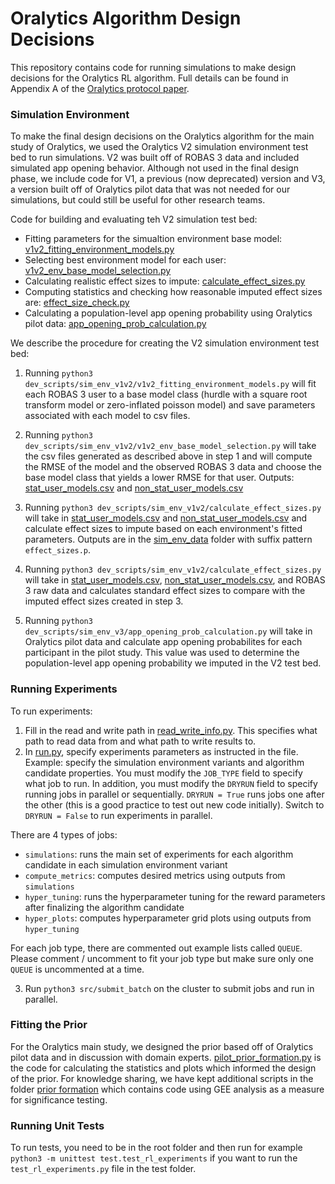 # Oralytics Algorithm Design Decisions

This repository contains code for running simulations to make design decisions for the Oralytics RL algorithm. Full details can be found in Appendix A of the [Oralytics protocol paper](https://www.sciencedirect.com/science/article/abs/pii/S1551714424000387).

### Simulation Environment
To make the final design decisions on the Oralytics algorithm for the main study of Oralytics, we used the Oralytics V2 simulation environment test bed to run simulations. V2 was built off of ROBAS 3 data and included simulated app opening behavior. Although not used in the final design phase, we include code for V1, a previous (now deprecated) version and V3, a version built off of Oralytics pilot data that was not needed for our simulations, but could still be useful for other research teams.

Code for building and evaluating teh V2 simulation test bed:
* Fitting parameters for the simualtion environment base model: [v1v2_fitting_environment_models.py](https://github.com/StatisticalReinforcementLearningLab/oralytics_algorithm_design/blob/main/dev_scripts/sim_env_v1v2/v1v2_fitting_environment_models.py)
* Selecting best environment model for each user: [v1v2_env_base_model_selection.py](https://github.com/StatisticalReinforcementLearningLab/oralytics_algorithm_design/blob/main/dev_scripts/sim_env_v1v2/v1v2_env_base_model_selection.py)
* Calculating realistic effect sizes to impute: [calculate_effect_sizes.py](https://github.com/StatisticalReinforcementLearningLab/oralytics_algorithm_design/blob/main/dev_scripts/sim_env_v1v2/calculate_effect_sizes.py)
* Computing statistics and checking how reasonable imputed effect sizes are: [effect_size_check.py](https://github.com/StatisticalReinforcementLearningLab/oralytics_algorithm_design/blob/main/dev_scripts/sim_env_v1v2/effect_size_check.py)
* Calculating a population-level app opening probability using Oralytics pilot data: [app_opening_prob_calculation.py](https://github.com/StatisticalReinforcementLearningLab/oralytics_algorithm_design/blob/main/dev_scripts/sim_env_v3/app_opening_prob_calculation.py)

We describe the procedure for creating the V2 simulation environment test bed:
1. Running `python3 dev_scripts/sim_env_v1v2/v1v2_fitting_environment_models.py` will fit each ROBAS 3 user to a base model class (hurdle with a square root transform model or zero-inflated poisson model) and save parameters associated with each model to csv files. 

2. Running `python3 dev_scripts/sim_env_v1v2/v1v2_env_base_model_selection.py` will take the csv files generated as described above in step 1 and will compute the RMSE of the model and the observed ROBAS 3 data and choose the base model class that yields a lower RMSE for that user. Outputs: [stat_user_models.csv](https://github.com/StatisticalReinforcementLearningLab/oralytics_algorithm_design/blob/main/sim_env_data/stat_user_models.csv) and [non_stat_user_models.csv](https://github.com/StatisticalReinforcementLearningLab/oralytics_algorithm_design/blob/main/sim_env_data/non_stat_user_models.csv)

3. Running `python3 dev_scripts/sim_env_v1v2/calculate_effect_sizes.py` will take in [stat_user_models.csv](https://github.com/StatisticalReinforcementLearningLab/oralytics_algorithm_design/blob/main/sim_env_data/stat_user_models.csv) and [non_stat_user_models.csv](https://github.com/StatisticalReinforcementLearningLab/oralytics_algorithm_design/blob/main/sim_env_data/non_stat_user_models.csv) and calculate effect sizes to impute based on each environment's fitted parameters. Outputs are in the [sim_env_data](https://github.com/StatisticalReinforcementLearningLab/oralytics_algorithm_design/tree/main/sim_env_data) folder with suffix pattern `effect_sizes.p`.

4. Running `python3 dev_scripts/sim_env_v1v2/calculate_effect_sizes.py` will take in [stat_user_models.csv](https://github.com/StatisticalReinforcementLearningLab/oralytics_algorithm_design/blob/main/sim_env_data/stat_user_models.csv), [non_stat_user_models.csv](https://github.com/StatisticalReinforcementLearningLab/oralytics_algorithm_design/blob/main/sim_env_data/non_stat_user_models.csv), and ROBAS 3 raw data and calculates standard effect sizes to compare with the imputed effect sizes created in step 3.

5. Running `python3 dev_scripts/sim_env_v3/app_opening_prob_calculation.py` will take in Oralytics pilot data and calculate app opening probabilites for each participant in the pilot study. This value was used to determine the population-level app opening probability we imputed in the V2 test bed.

### Running Experiments
To run experiments:
1. Fill in the read and write path in [read_write_info.py](https://github.com/StatisticalReinforcementLearningLab/oralytics_algorithm_design/blob/main/src/read_write_info.py). This specifies what path to read data from and what path to write results to. 
2. In [run.py](https://github.com/StatisticalReinforcementLearningLab/oralytics_algorithm_design/blob/main/src/run.py), specify experiments parameters as instructed in the file. Example: specify the simulation environment variants and algorithm candidate properties. You must modify the `JOB_TYPE` field to specify what job to run. In addition, you must modify the `DRYRUN` field to specify running jobs in parallel or sequentially. `DRYRUN = True` runs jobs one after the other (this is a good practice to test out new code initially). Switch to `DRYRUN = False` to run experiments in parallel.  

There are 4 types of jobs:
  * `simulations`: runs the main set of experiments for each algorithm candidate in each simulation environment variant
  * `compute_metrics`: computes desired metrics using outputs from `simulations`
  * `hyper_tuning`: runs the hyperparameter tuning for the reward parameters after finalizing the algorithm candidate 
  * `hyper_plots`: computes hyperparameter grid plots using outputs from `hyper_tuning`
    
For each job type, there are commented out example lists called `QUEUE`. Please comment / uncomment to fit your job type but make sure only one `QUEUE` is uncommented at a time.

3. Run `python3 src/submit_batch` on the cluster to submit jobs and run in parallel.

### Fitting the Prior
For the Oralytics main study, we designed the prior based off of Oralytics pilot data and in discussion with domain experts. [pilot_prior_formation.py](https://github.com/StatisticalReinforcementLearningLab/oralytics_algorithm_design/blob/main/dev_scripts/prior%20formation/pilot_prior_formation.py) is the code for calculating the statistics and plots which informed the design of the prior. For knowledge sharing, we have kept additional scripts in the folder [prior formation](https://github.com/StatisticalReinforcementLearningLab/oralytics_algorithm_design/tree/main/dev_scripts/prior%20formation) which contains code using GEE analysis as a measure for significance testing.

### Running Unit Tests
To run tests, you need to be in the root folder and then run for example `python3 -m unittest test.test_rl_experiments` if you want to run the `test_rl_experiments.py` file in the test folder.


